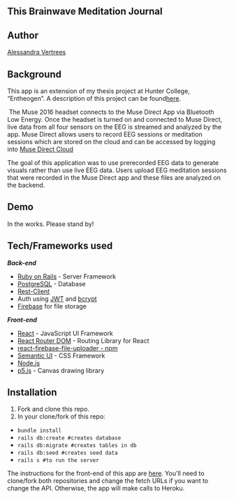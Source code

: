 ## This Brainwave Meditation Journal

## Author
[Alessandra Vertrees](https://github.com/avertrees)

## Background
This app is an extension of my thesis project at Hunter College, “Entheogen”. A description of this project can be found[here](https://medium.com/@alessandravertrees/honors-research-paper-ee0002903569). 

 The Muse 2016 headset connects to the Muse Direct App via Bluetooth Low Energy. Once the headset is turned on and connected to Muse Direct, live data from all four sensors on the EEG is streamed and analyzed by the app. Muse Direct allows users to record EEG sessions or meditation sessions which are stored on the cloud and can be accessed by logging into [Muse Direct Cloud](https://musedirect.choosemuse.com/login?redirect=/)

The goal of this application was to use prerecorded EEG data to generate visuals rather than use live EEG data. Users upload EEG meditation sessions that were recorded in the Muse Direct app and these files are analyzed on the backend.

## Demo 
In the works. Please stand by!

## Tech/Frameworks used
_**Back-end**_
* [Ruby on Rails](https://rubyonrails.org) - Server Framework
* [PostgreSQL](https://www.postgresql.org) - Database
* [Rest-Client](https://github.com/rest-client/rest-client)
* Auth using [JWT](https://jwt.io) and [bcrypt ](https://rubygems.org/gems/bcrypt/versions/3.1.12)
* [Firebase](https://firebase.google.com) for file storage

_**Front-end**_
* [React](https://reactjs.org/docs/getting-started.html) - JavaScript UI Framework
* [React Router DOM](https://reacttraining.com/react-router/web/guides/quick-start) - Routing Library for React 
* [react-firebase-file-uploader - npm](https://www.npmjs.com/package/react-firebase-file-uploader)
* [Semantic UI](https://react.semantic-ui.com/) - CSS Framework
* [Node.js](https://nodejs.org/en/) 
* [p5.js](https://p5js.org/) - Canvas drawing library

## Installation
1. Fork and clone this repo.
2. In your clone/fork of this repo:
* `bundle install`
* `rails db:create #creates database`
* `rails db:migrate #creates tables in db`
* `rails db:seed #creates seed data`
* `rails s #to run the server`

The instructions for the front-end of this app are [here](https://github.com/avertrees/entheogen-frontend). You'll need to clone/fork both repositories and change the fetch URLs if you want to change the API. Otherwise, the app will make calls to Heroku.